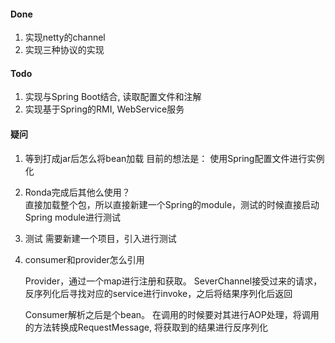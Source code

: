 
#### Done
1. 实现netty的channel
2. 实现三种协议的实现


#### Todo

1. 实现与Spring Boot结合, 读取配置文件和注解
2. 实现基于Spring的RMI, WebService服务


#### 疑问

1. 等到打成jar后怎么将bean加载
    目前的想法是： 使用Spring配置文件进行实例化
    
2. Ronda完成后其他么使用？  
    直接加载整个包，所以直接新建一个Spring的module，测试的时候直接启动Spring module进行测试
    
3. 测试
    需要新建一个项目，引入进行测试

4. consumer和provider怎么引用
    
   Provider，通过一个map进行注册和获取。
   SeverChannel接受过来的请求，反序列化后寻找对应的service进行invoke，之后将结果序列化后返回
    
   Consumer解析之后是个bean。 在调用的时候要对其进行AOP处理，将调用的方法转换成RequestMessage, 
   将获取到的结果进行反序列化
   
   
